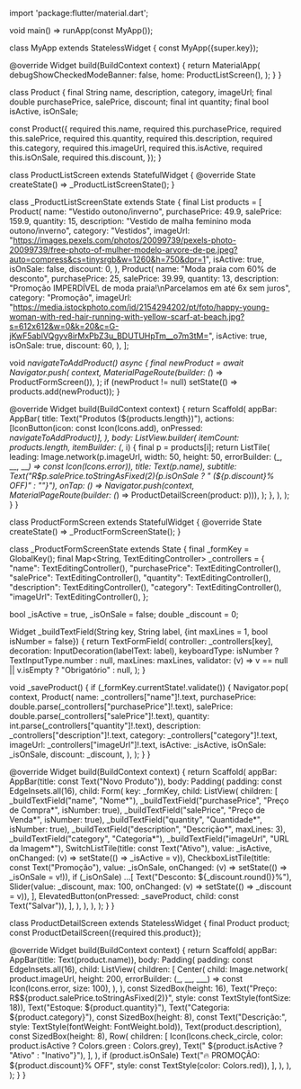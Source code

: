 import 'package:flutter/material.dart';

void main() => runApp(const MyApp());

class MyApp extends StatelessWidget {
  const MyApp({super.key});

  @override
  Widget build(BuildContext context) {
    return MaterialApp(
      debugShowCheckedModeBanner: false,
      home: ProductListScreen(),
    );
  }
}

class Product {
  final String name, description, category, imageUrl;
  final double purchasePrice, salePrice, discount;
  final int quantity;
  final bool isActive, isOnSale;

  const Product({
    required this.name,
    required this.purchasePrice,
    required this.salePrice,
    required this.quantity,
    required this.description,
    required this.category,
    required this.imageUrl,
    required this.isActive,
    required this.isOnSale,
    required this.discount,
  });
}

class ProductListScreen extends StatefulWidget {
  @override
  State<ProductListScreen> createState() => _ProductListScreenState();
}

class _ProductListScreenState extends State<ProductListScreen> {
  final List<Product> products = [
    Product(
      name: "Vestido outono/inverno",
      purchasePrice: 49.9,
      salePrice: 159.9,
      quantity: 15,
      description: "Vestido de malha feminino moda outono/inverno",
      category: "Vestidos",
      imageUrl: "https://images.pexels.com/photos/20099739/pexels-photo-20099739/free-photo-of-mulher-modelo-arvore-de-pe.jpeg?auto=compress&cs=tinysrgb&w=1260&h=750&dpr=1",
      isActive: true,
      isOnSale: false,
      discount: 0,
    ),
    Product(
      name: "Moda praia com 60% de desconto",
      purchasePrice: 25,
      salePrice: 39.99,
      quantity: 13,
      description: "Promoção IMPERDÍVEL de moda praia!\nParcelamos em até 6x sem juros",
      category: "Promoção",
      imageUrl: "https://media.istockphoto.com/id/2154294202/pt/foto/happy-young-woman-with-red-hair-running-with-yellow-scarf-at-beach.jpg?s=612x612&w=0&k=20&c=G-jKwF5ablVQgyv8irMxPbZ3u_BDUTUHpTm__o7m3tM=",
      isActive: true,
      isOnSale: true,
      discount: 60,
    ),
  ];

  void _navigateToAddProduct() async {
    final newProduct = await Navigator.push<Product>(
      context,
      MaterialPageRoute(builder: (_) => ProductFormScreen()),
    );
    if (newProduct != null) setState(() => products.add(newProduct));
  }

  @override
  Widget build(BuildContext context) {
    return Scaffold(
      appBar: AppBar(
        title: Text("Produtos (${products.length})"),
        actions: [IconButton(icon: const Icon(Icons.add), onPressed: _navigateToAddProduct)],
      ),
      body: ListView.builder(
        itemCount: products.length,
        itemBuilder: (_, i) {
          final p = products[i];
          return ListTile(
            leading: Image.network(p.imageUrl, width: 50, height: 50, errorBuilder: (_, __, ___) => const Icon(Icons.error)),
            title: Text(p.name),
            subtitle: Text("R\$${p.salePrice.toStringAsFixed(2)}${p.isOnSale ? " (${p.discount}% OFF)" : ""}"),
            onTap: () => Navigator.push(context, MaterialPageRoute(builder: (_) => ProductDetailScreen(product: p))),
          );
        },
      ),
    );
  }
}

class ProductFormScreen extends StatefulWidget {
  @override
  State<ProductFormScreen> createState() => _ProductFormScreenState();
}

class _ProductFormScreenState extends State<ProductFormScreen> {
  final _formKey = GlobalKey<FormState>();
  final Map<String, TextEditingController> _controllers = {
    "name": TextEditingController(),
    "purchasePrice": TextEditingController(),
    "salePrice": TextEditingController(),
    "quantity": TextEditingController(),
    "description": TextEditingController(),
    "category": TextEditingController(),
    "imageUrl": TextEditingController(),
  };

  bool _isActive = true, _isOnSale = false;
  double _discount = 0;

  Widget _buildTextField(String key, String label, {int maxLines = 1, bool isNumber = false}) {
    return TextFormField(
      controller: _controllers[key],
      decoration: InputDecoration(labelText: label),
      keyboardType: isNumber ? TextInputType.number : null,
      maxLines: maxLines,
      validator: (v) => v == null || v.isEmpty ? "Obrigatório" : null,
    );
  }

  void _saveProduct() {
    if (_formKey.currentState!.validate()) {
      Navigator.pop(
        context,
        Product(
          name: _controllers["name"]!.text,
          purchasePrice: double.parse(_controllers["purchasePrice"]!.text),
          salePrice: double.parse(_controllers["salePrice"]!.text),
          quantity: int.parse(_controllers["quantity"]!.text),
          description: _controllers["description"]!.text,
          category: _controllers["category"]!.text,
          imageUrl: _controllers["imageUrl"]!.text,
          isActive: _isActive,
          isOnSale: _isOnSale,
          discount: _discount,
        ),
      );
    }
  }

  @override
  Widget build(BuildContext context) {
    return Scaffold(
      appBar: AppBar(title: const Text("Novo Produto")),
      body: Padding(
        padding: const EdgeInsets.all(16),
        child: Form(
          key: _formKey,
          child: ListView(
            children: [
              _buildTextField("name", "Nome*"),
              _buildTextField("purchasePrice", "Preço de Compra*", isNumber: true),
              _buildTextField("salePrice", "Preço de Venda*", isNumber: true),
              _buildTextField("quantity", "Quantidade*", isNumber: true),
              _buildTextField("description", "Descrição*", maxLines: 3),
              _buildTextField("category", "Categoria*"),
              _buildTextField("imageUrl", "URL da Imagem*"),
              SwitchListTile(title: const Text("Ativo"), value: _isActive, onChanged: (v) => setState(() => _isActive = v)),
              CheckboxListTile(title: const Text("Promoção"), value: _isOnSale, onChanged: (v) => setState(() => _isOnSale = v!)),
              if (_isOnSale) ...[
                Text("Desconto: ${_discount.round()}%"),
                Slider(value: _discount, max: 100, onChanged: (v) => setState(() => _discount = v)),
              ],
              ElevatedButton(onPressed: _saveProduct, child: const Text("Salvar")),
            ],
          ),
        ),
      ),
    );
  }
}

class ProductDetailScreen extends StatelessWidget {
  final Product product;
  const ProductDetailScreen({required this.product});

  @override
  Widget build(BuildContext context) {
    return Scaffold(
      appBar: AppBar(title: Text(product.name)),
      body: Padding(
        padding: const EdgeInsets.all(16),
        child: ListView(
          children: [
            Center(
              child: Image.network(
                product.imageUrl,
                height: 200,
                errorBuilder: (_, __, ___) => const Icon(Icons.error, size: 100),
              ),
            ),
            const SizedBox(height: 16),
            Text("Preço: R\$${product.salePrice.toStringAsFixed(2)}", style: const TextStyle(fontSize: 18)),
            Text("Estoque: ${product.quantity}"),
            Text("Categoria: ${product.category}"),
            const SizedBox(height: 8),
            const Text("Descrição:", style: TextStyle(fontWeight: FontWeight.bold)),
            Text(product.description),
            const SizedBox(height: 8),
            Row(
              children: [
                Icon(Icons.check_circle, color: product.isActive ? Colors.green : Colors.grey),
                Text(" ${product.isActive ? "Ativo" : "Inativo"}"),
              ],
            ),
            if (product.isOnSale)
              Text("🔥 PROMOÇÃO: ${product.discount}% OFF", style: const TextStyle(color: Colors.red)),
          ],
        ),
      ),
    );
  }
}

